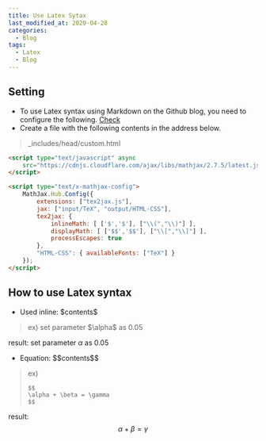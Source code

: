 ```yaml
---
title: Use Latex Sytax
last_modified_at: 2020-04-28
categories:
  - Blog
tags:
  - Latex
  - Blog
---
```


## Setting
* To use Latex syntax using Markdown on the Github blog, you need to configure the following. [Check](https://www.janmeppe.com/blog/How-to-add-mathjax-to-minimal-mistakes/)
* Create a file with the following contents in the address below.
> _includes/head/custom.html

```html
<script type="text/javascript" async
	src="https://cdnjs.cloudflare.com/ajax/libs/mathjax/2.7.5/latest.js?config=TeX-MML-AM_CHTML">
</script>

<script type="text/x-mathjax-config">
	MathJax.Hub.Config({
		extensions: ["tex2jax.js"],
		jax: ["input/TeX", "output/HTML-CSS"],
		tex2jax: {
			inlineMath: [ ['$','$'], ["\\(","\\)"] ],
			displayMath: [ ['$$','$$'], ["\\[","\\]"] ],
			processEscapes: true
		},
		"HTML-CSS": { availableFonts: ["TeX"] }
	});
</script>
```

## How to use Latex syntax

* Used inline: \$contents\$
> ex) set parameter \$\alpha\$ as 0.05 
 
result:  set parameter $\alpha$ as 0.05

* Equation: \$\$contents\$\$

> ex)
> ```
> $$
> \alpha + \beta = \gamma
> $$
> ```

result: 
$$
\alpha + \beta = \gamma
$$
